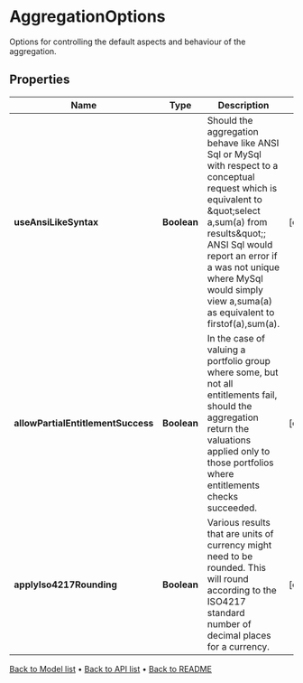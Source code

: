 

# AggregationOptions

Options for controlling the default aspects and behaviour of the aggregation.

## Properties

| Name | Type | Description | Notes |
|------------ | ------------- | ------------- | -------------|
|**useAnsiLikeSyntax** | **Boolean** | Should the aggregation behave like ANSI Sql or MySql with respect to a conceptual request which is equivalent to \&quot;select a,sum(a) from results\&quot;;  ANSI Sql would report an error if a was not unique where MySql would simply view a,suma(a) as equivalent to firstof(a),sum(a). |  [optional] |
|**allowPartialEntitlementSuccess** | **Boolean** | In the case of valuing a portfolio group where some, but not all entitlements fail, should the aggregation return the valuations  applied only to those portfolios where entitlements checks succeeded. |  [optional] |
|**applyIso4217Rounding** | **Boolean** | Various results that are units of currency might need to be rounded.  This will round according to the ISO4217 standard number of decimal places for a currency. |  [optional] |



[Back to Model list](../README.md#documentation-for-models) &#8226; [Back to API list](../README.md#documentation-for-api-endpoints) &#8226; [Back to README](../README.md)


